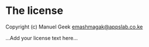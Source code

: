# The license

Copyright (c) Manuel Geek <emashmagak@appslab.co.ke>

...Add your license text here...